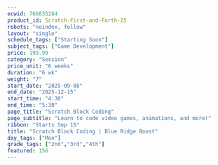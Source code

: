 ```yaml
---
ecwid: 766835284
product_id: Scratch-First-and-Forth-25
robots: "noindex, follow"
layout: "single"
schedule_tags: ["Starting Soon"]
subject_tags: ["Game Development"]
price: 199.99
category: "Session"
price_unit: "6 weeks"
duration: "6 wk"
weight: "7"
start_date: "2025-09-08"
end_date: "2025-12-15"
start_time: "4:30"
end_time: "5:30"
page_title: "Scratch Block Coding"
page_subtitle: "Learn to code video games, animations, and more!"
ribbon: "Starts Sep 15"
title: "Scratch Block Coding | Blue Ridge Boost"
day_tags: ["Mon"]
grade_tags: ["2nd","3rd","4th"]
featured: 156
---
```

